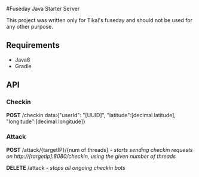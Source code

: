 #Fuseday Java Starter Server

This project was written only for Tikal's fuseday and should not be used for any other purpose.

## Requirements
* Java8
* Gradle

## API
### Checkin
**POST** /checkin  data:{"userId": "[UUID]", "latitude":[decimal latitude], "longitude":[decimal longitude]}

### Attack
**POST** /attack/{targetIP}/{num of threads}  - _starts sending checkin requests on http://[targetIp]:8080/checkin, using the given number of threads_ 

**DELETE** /attack - _stops all ongoing checkin bots_  